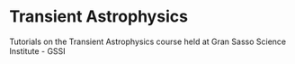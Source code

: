 # Transient Astrophysics
Tutorials on the Transient Astrophysics course held at  Gran Sasso Science Institute - GSSI
